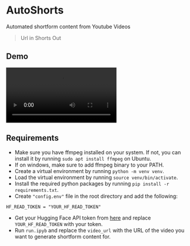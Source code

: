 # AutoShorts
Automated shortform content from Youtube Videos
> Url in Shorts Out

## Demo
<video src="demo/fireship.mp4" controls="controls" style="max-width: 720px;">
Your browser does not support the video tag.
</video>

## Requirements
- Make sure you have ffmpeg installed on your system. If not, you can install it by running `sudo apt install ffmpeg` on Ubuntu.
- If on windows, make sure to add ffmpeg binary to your PATH.
- Create a virtual environment by running `python -m venv venv`.
- Load the virtual environment by running `source venv/bin/activate`.
- Install the required python packages by running `pip install -r requirements.txt`.
- Create `"config.env"` file in the root directory and add the following:
```
HF_READ_TOKEN = "YOUR_HF_READ_TOKEN"
```
- Get your Hugging Face API token from [here](https://huggingface.co/login) and replace `YOUR_HF_READ_TOKEN` with your token.
- Run `run.ipyb` and replace the `video_url` with the URL of the video you want to generate shortform content for.